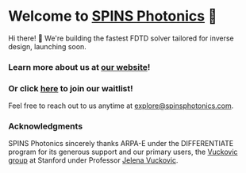 # Welcome to [SPINS Photonics](https://spinsphotonics.com/) 💫

Hi there! 👋 We're building the fastest FDTD solver tailored for inverse design, launching soon.

### Learn more about us at [our website](https://spinsphotonics.com/)!
### Or click [here](https://spins-waitlist.web.app/) to join our waitlist! 
Feel free to reach out to us anytime at explore@spinsphotonics.com.

### Acknowledgments
SPINS Photonics sincerely thanks ARPA-E under the DIFFERENTIATE program for its generous support and our primary users, the [Vuckovic group](https://nqp.stanford.edu/) at Stanford under Professor [Jelena Vuckovic](https://web.stanford.edu/~jela/).


